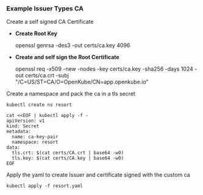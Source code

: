 ### Example Issuer Types CA

Create a self signed CA Certificate
- **Create Root Key**

    openssl genrsa -des3 -out certs/ca.key 4096

- **Create and self sign the Root Certificate**

    openssl req -x509 -new -nodes -key certs/ca.key -sha256 -days 1024 -out certs/ca.crt -subj "/C=US/ST=CA/O=OpenKube/CN=app.openkube.io"

Create a namespace and pack the ca in a tls secret


```
kubectl create ns resort

cat <<EOF | kubectl apply -f - 
apiVersion: v1
kind: Secret
metadata:
  name: ca-key-pair
  namespace: resort
data:
  tls.crt: $(cat certs/CA.crt | base64 -w0)
  tls.key: $(cat certs/CA.key | base64 -w0)
EOF

```

Apply the yaml to create Issuer and certificate signed with the custom ca
```
kubectl apply -f resort.yaml
```